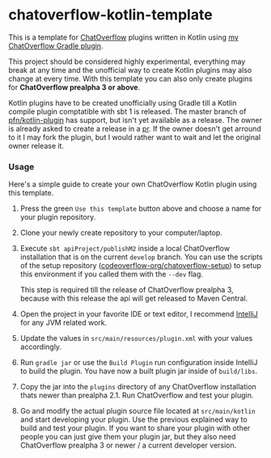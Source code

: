 # chatoverflow-kotlin-template

This is a template for [ChatOverflow](https://github.com/codeoverflow-org/chatoverflow) plugins written in Kotlin using [my ChatOverflow Gradle plugin](https://github.com/daniel0611/gradle-chatoverflow-plugin).

This project should be considered highly experimental, everything may break at any time and the unofficial way to create Kotlin plugins may also change at every time. With this template you can also only create plugins for **ChatOverflow prealpha 3 or above**.

Kotlin plugins have to be created unofficially using Gradle till a Kotlin compile plugin comptatible with sbt 1 is released. The master branch of [pfn/kotlin-plugin](https://github.com/pfn/kotlin-plugin) has support, but isn't yet available as a release. The owner is already asked to create a release in a [pr](https://github.com/pfn/kotlin-plugin/pull/29). If the owner doesn't get arround to it I may fork the plugin, but I would rather want to wait and let the original owner release it.

### Usage

Here's a simple guide to create your own ChatOverflow Kotlin plugin using this template.

1. Press the green `Use this template` button above and choose a name for your plugin repository.

2. Clone your newly create repository to your computer/laptop.

3. Execute `sbt apiProject/publishM2` inside a local ChatOverflow installation that is on the current `develop` branch. You can use the scripts of the setup repository ([codeoverflow-org/chatoverflow-setup](https://github.com/codeoverflow-org/chatoverflow-setup)) to setup this environment if you called them with the `--dev` flag.

   This step is required till the release of ChatOverflow prealpha 3, because with this release the api will get released to Maven Central.

4. Open the project in your favorite IDE or text editor, I recommend [IntelliJ](https://www.jetbrains.com/idea/) for any JVM related work.

5. Update the values in `src/main/resources/plugin.xml` with your values accordingly.

6. Run `gradle jar` or use the `Build Plugin` run configuration inside IntelliJ to build the plugin. You have now a built plugin jar inside of `build/libs`. 

7. Copy the jar into the `plugins` directory of any ChatOverflow installation thats newer than prealpha 2.1. Run ChatOverflow and test your plugin.

8. Go and modify the actual plugin source file located at `src/main/kotlin` and start developing your plugin. Use the previous explained way to build and test your plugin. If you want to share your plugin with other people you can just give them your plugin jar, but they also need ChatOverflow prealpha 3 or newer / a current developer version.
